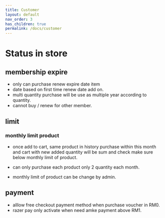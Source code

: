 ```yaml
---
title: Customer
layout: default
nav_order: 3
has_children: true
permalink: /docs/customer
---
```


# Status in store

## membership expire
- only can purchase renew expire date item
- date based on first time renew date add on.
- multi quantity purchase will be use as multiple year according to quantity.
- cannot buy / renew for other member.




## limit
### monthly limit product 
- once add to cart, same product in history purchase within this month and cart with new added quantity will be sum and check make sure below monthly limit of product.

- can only purchase each product only 2 quantity each month.
- monthly limit of product can be change by admin.

## payment

- alllow free checkout payment method when purchase voucher in RM0.
- razer pay only activate when need amke payment above RM1.
